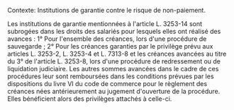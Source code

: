 Contexte: Institutions de garantie contre le risque de non-paiement.

Les institutions de garantie mentionnées à l'article L. 3253-14 sont subrogées dans les droits des salariés pour lesquels elles ont réalisé des avances : 1° Pour l'ensemble des créances, lors d'une procédure de sauvegarde ; 2° Pour les créances garanties par le privilège prévu aux articles L. 3253-2, L. 3253-4 et L. 7313-8 et les créances avancées au titre du 3° de l'article L. 3253-8, lors d'une procédure de redressement ou de liquidation judiciaire. Les autres sommes avancées dans le cadre de ces procédures leur sont remboursées dans les conditions prévues par les dispositions du livre VI du code de commerce pour le règlement des créances nées antérieurement au jugement d'ouverture de la procédure. Elles bénéficient alors des privilèges attachés à celle-ci.
